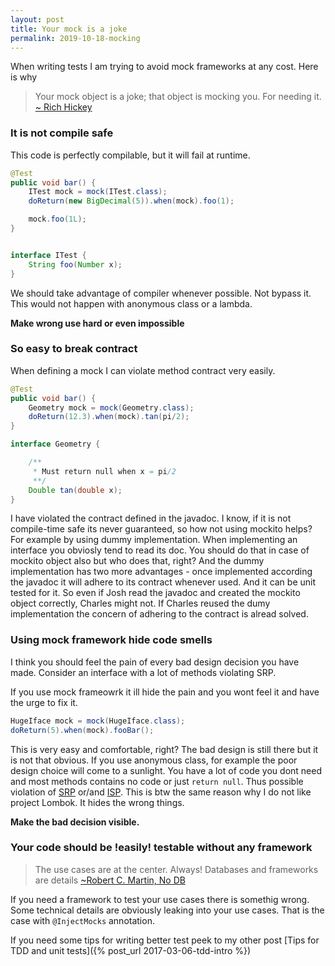 ```yaml
---
layout: post
title: Your mock is a joke
permalink: 2019-10-18-mocking
---
```

When writing tests I am trying to avoid mock frameworks at any cost. Here is why

> Your mock object is a joke; that object is mocking you. For needing it.
[~ Rich Hickey](https://twitter.com/richhickey)

### It is not compile safe

This code is perfectly compilable, but it will fail at runtime.
```java
@Test
public void bar() {
    ITest mock = mock(ITest.class);
    doReturn(new BigDecimal(5)).when(mock).foo(1);

    mock.foo(1L);
}


interface ITest {
    String foo(Number x);
}
```

We should take advantage of compiler whenever possible. Not bypass it. This would not happen with anonymous class or a lambda.

**Make wrong use hard or even impossible**

### So easy to break contract  

When defining a mock I can violate method contract very easily. 

```java
@Test
public void bar() {
    Geometry mock = mock(Geometry.class);
    doReturn(12.3).when(mock).tan(pi/2);
}

interface Geometry {

	/**
	 * Must return null when x = pi/2
	 **/
    Double tan(double x);
}
```

I have violated the contract defined in the javadoc. I know, if it is not compile-time safe its never guaranteed, so how not using mockito helps? For example by using dummy implementation. When implementing an interface you obviosly tend to read its doc. You should do that in case of mockito object also but who does that, right? And the dummy implementation has two more advantages - once implemented according the javadoc it will adhere to its contract whenever used. And it can be unit tested for it. So even if Josh read the javadoc and created the mockito object correctly, Charles might not. If Charles reused the dumy implementation the concern of adhering to the contract is alread solved.

### Using mock framework hide code smells

I think you should feel the pain of every bad design decision you have made.
Consider an interface with a lot of methods violating SRP. 

If you use mock frameowrk it ill hide the pain and you wont feel it and have the urge to fix it.

```java
HugeIface mock = mock(HugeIface.class);
doReturn(5).when(mock).fooBar();
```

This is very easy and comfortable, right? The bad design is still there but it is not that obvious. If you use anonymous class, for example the poor design choice will come to a sunlight.
You have a lot of code you dont need and most methods contains no code or just `return null`. Thus possible violation of [SRP](https://en.wikipedia.org/wiki/Single_responsibility_principle) or/and [ISP](https://en.wikipedia.org/wiki/Interface_segregation_principle). This is btw the same reason why I do not like project Lombok. It hides the wrong things.

**Make the bad decision visible.**

### Your code should be !easily! testable without any framework
> The use cases are at the center. Always! Databases and frameworks are details
[~Robert C. Martin, No DB](https://blog.cleancoder.com/uncle-bob/2012/05/15/NODB.html)

If you need a framework to test your use cases there is somethig wrong. Some technical details are obviously leaking into your use cases.
That is the case with `@InjectMocks` annotation. 

If you need some tips for writing better test peek to my other post [Tips for TDD and unit tests]({% post_url 2017-03-06-tdd-intro %})
	
